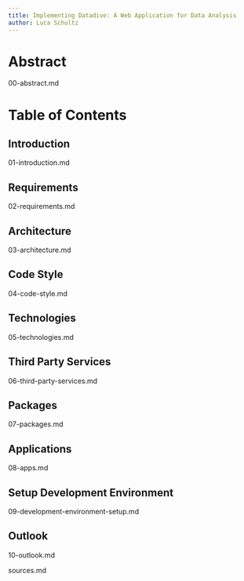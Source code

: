 ```yaml
---
title: Implementing Datadive: A Web Application for Data Analysis
author: Luca Schultz
---
```


# Abstract

00-abstract.md

# Table of Contents

<div id="gen-toc"></div>

## Introduction

01-introduction.md

## Requirements

02-requirements.md

## Architecture

03-architecture.md

## Code Style

04-code-style.md

## Technologies

05-technologies.md

## Third Party Services

06-third-party-services.md

## Packages

07-packages.md

## Applications

08-apps.md

## Setup Development Environment

09-development-environment-setup.md

## Outlook

10-outlook.md

sources.md
